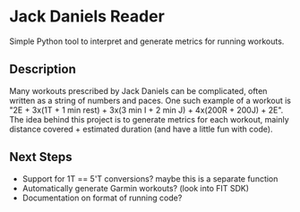 # Jack Daniels Reader

Simple Python tool to interpret and generate metrics for running workouts.

## Description

Many workouts prescribed by Jack Daniels can be complicated, often written as a string of numbers and paces. One such example of a workout is "2E + 3x(1T + 1 min rest) + 3x(3 min I + 2 min J) + 4x(200R + 200J) + 2E". The idea behind this project is to generate metrics for each workout, mainly distance covered + estimated duration (and have a little fun with code).

## Next Steps

* Support for 1T == 5'T conversions? maybe this is a separate function
* Automatically generate Garmin workouts? (look into FIT SDK)
* Documentation on format of running code?